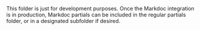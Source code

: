 This folder is just for development purposes. Once the Markdoc integration is in production, Markdoc partials can be included in the regular partials folder, or in a designated subfolder if desired.